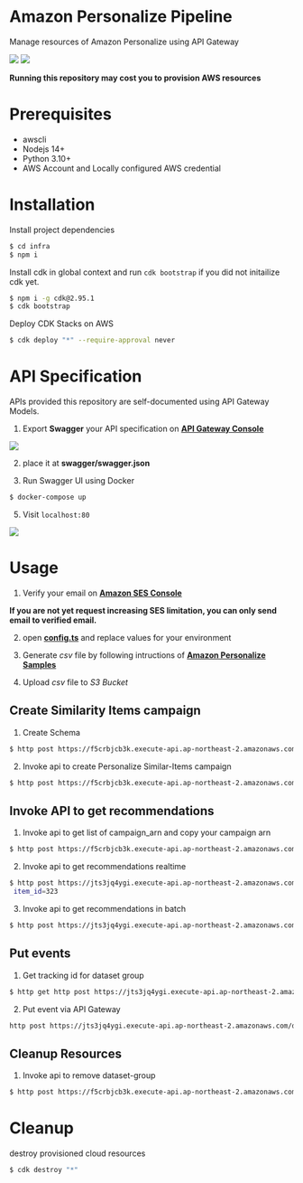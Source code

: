 # Amazon Personalize Pipeline

Manage resources of Amazon Personalize using API Gateway

<img src="docs/img/overview.png" />
<img src="docs/img/pipeline.png" />

**Running this repository may cost you to provision AWS resources**

# Prerequisites

- awscli
- Nodejs 14+
- Python 3.10+
- AWS Account and Locally configured AWS credential

# Installation

Install project dependencies

```bash
$ cd infra
$ npm i
```

Install cdk in global context and run `cdk bootstrap` if you did not initailize cdk yet.

```bash
$ npm i -g cdk@2.95.1
$ cdk bootstrap
```

Deploy CDK Stacks on AWS

```bash
$ cdk deploy "*" --require-approval never
```

# API Specification

APIs provided this repository are self-documented using API Gateway Models.

1. Export **Swagger** your API specification on [**API Gateway Console**](https://ap-northeast-2.console.aws.amazon.com/apigateway/main/apis?region=ap-northeast-2)

<img src="docs/img/swagger1.png">

2. place it at **swagger/swagger.json**

3. Run Swagger UI using Docker

```bash
$ docker-compose up
```

5. Visit `localhost:80`

<img src="docs/img/swagger2.png">

# Usage

1. Verify your email on [**Amazon SES Console**](https://console.aws.amazon.com/ses/home?region=ap-northeast-2#verified-senders-email:)

**If you are not yet request increasing SES limitation, you can only send email to verified email.**

2. open [**config.ts**](infra/config/dev.toml) and replace values for your environment

3. Generate _csv_ file by following intructions of [**Amazon Personalize Samples**](https://github.com/aws-samples/amazon-personalize-samples/blob/master/getting_started/notebooks/1.Building_Your_First_Campaign.ipynb)

4. Upload _csv_ file to _S3 Bucket_

## Create Similarity Items campaign

1. Create Schema

```bash
$ http post https://f5crbjcb3k.execute-api.ap-northeast-2.amazonaws.com/dev/schema name=my-demo-schema schema={"type": "record", "name": "Interactions", "namespace": "com.amazonaws.personalize.schema", "fields": [{"name": "USER_ID", "type": "string"}, {"name": "ITEM_ID", "type": "string"}, {"name": "TIMESTAMP", "type": "long"}], "version": "1.0"}
```

2. Invoke api to create Personalize Similar-Items campaign

```bash
$ http post https://f5crbjcb3k.execute-api.ap-northeast-2.amazonaws.com/dev/similar-items name=my-similar-items-model schema="arn:aws:personalize:ap-northeast-2:776556808198:schema/my-demo-schema" bucket="s3://demo-similar-items-67914/DEMO-similar-items.csv"
```

## Invoke API to get recommendations

1. Invoke api to get list of campaign_arn and copy your campaign arn

```bash
$ http post https://f5crbjcb3k.execute-api.ap-northeast-2.amazonaws.com/dev/campaigns
```

2. Invoke api to get recommendations realtime

```bash
$ http post https://jts3jq4ygi.execute-api.ap-northeast-2.amazonaws.com/dev/recommend/similar-items  campaign_arn=arn:aws:personalize:ap-northeast-2:929831892372:campaign/my-similar-items-model
 item_id=323
```

3. Invoke api to get recommendations in batch

```bash
$ http post https://jts3jq4ygi.execute-api.ap-northeast-2.amazonaws.com/dev/batch-inference name=my-batch-job solution_version_arn=arn:aws:personalize:ap-northeast-2:929831892372:solution/my-similar-items-model/84e322ff num_results=150 input_path="s3://demo-similar-items-67914/batch/input.json" output_path="s3://demo-similar-items-67914/batch/output/"
```

## Put events

1. Get tracking id for dataset group

```bash
$ http get http post https://jts3jq4ygi.execute-api.ap-northeast-2.amazonaws.com/dev/tracking name==user-personalization-baseline
```

2. Put event via API Gateway

```bash
http post https://jts3jq4ygi.execute-api.ap-northeast-2.amazonaws.com/dev/events tracking_id=a6006e6f-8623-4684-bda4-33bec98aade9 session_id=user-personalization-session-1 event_type=click user_id=242 item_id=88 sent_at=1596258382
```

## Cleanup Resources

1. Invoke api to remove dataset-group

```bash
$ http post https://f5crbjcb3k.execute-api.ap-northeast-2.amazonaws.com/dev/cleanup name=my-similar-items-model
```

# Cleanup

destroy provisioned cloud resources

```bash
$ cdk destroy "*"
```
